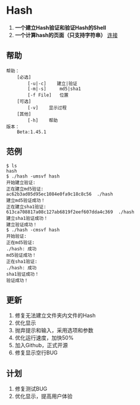 # Hash
1. **一个建立Hash验证和验证Hash的Shell**
2. **一个计算hash的页面（只支持字符串）** [连接](./hash-web/index.html)

## 帮助
```
帮助：
	[必选]
		[-u|-c]	   建立|验证
		[-m|-s]	    md5|sha1
		[-f File]	位置
	[可选]
		[-v]	显示过程
	[其他]
		[-h]	帮助
版本：
	Beta:1.45.1
```
## 范例
```
$ ls
hash
$ ./hash -umsvf hash
开始建立验证:
正在建立md5验证:
ac62b3ad05d95ec1084e0fa9c18c8c56  ./hash
建立md5验证成功！
正在建立sha1验证:
613ca708817a08c127ab6819f2eef607dda4c369  ./hash
建立sha1验证成功！
建立验证成功！
$ ./hash -cmsvf hash
开始验证:
正在md5验证:
./hash: 成功
md5验证成功！
正在sha1验证:
./hash: 成功
sha1验证成功！
验证成功！
```
## 更新
1. 修复无法建立文件夹内文件的Hash
2. 优化显示
3. 抛弃提示和输入，采用选项和参数
3. 优化运行速度，加快50%
4. 加入Github，正式开源
5. 修复显示空行BUG

## 计划
1. 修复测试BUG
2. 优化显示，提高用户体验

